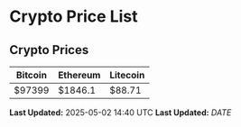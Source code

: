 # Crypto Price List

## Crypto Prices
| Bitcoin | Ethereum | Litecoin |
| ------- | -------- | -------- |
| $97399 | $1846.1 | $88.71 |
**Last Updated:** 2025-05-02 14:40 UTC
**Last Updated:** $DATE$
